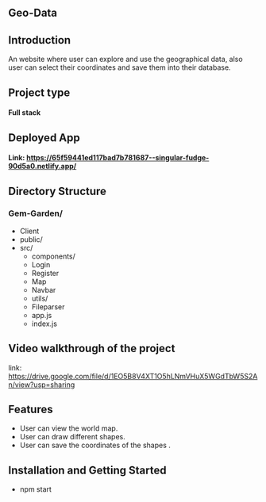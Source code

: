 ## Geo-Data 

## Introduction
An website where user can explore and use the geographical data, also user can select their coordinates and save them into their database. 

## Project type 
#### Full stack

## Deployed App
#### Link: https://65f59441ed117bad7b781687--singular-fudge-90d5a0.netlify.app/

## Directory Structure

### Gem-Garden/
  - Client
  - public/
  - src/
    - components/
     - Login
     - Register
     - Map
     - Navbar
    - utils/
     - Fileparser
    - app.js
    - index.js

## Video walkthrough of the project
link: https://drive.google.com/file/d/1EO5B8V4XT1O5hLNmVHuX5WGdTbW5S2An/view?usp=sharing

## Features
- User can view the world map. 
- User can draw different shapes.
- User can save the coordinates of the shapes  .

## Installation and Getting Started

- npm start













